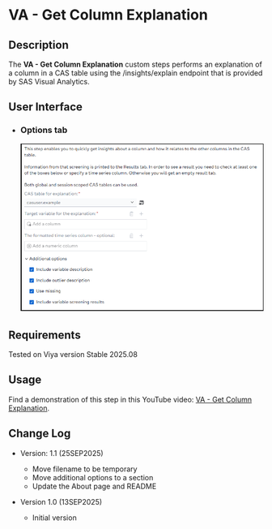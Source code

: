 # VA - Get Column Explanation

## Description

The **VA - Get Column Explanation** custom steps performs an explanation of a column in a CAS table using the /insights/explain endpoint that is provided by SAS Visual Analytics.

## User Interface

* ### Options tab ###

   ![](img/VA-Get-Column-Explanation-Options-Page.png)

## Requirements

Tested on Viya version Stable 2025.08

## Usage

Find a demonstration of this step in this YouTube video: [VA - Get Column Explanation](https://youtu.be/ICeu-6fFt5k).

## Change Log

* Version: 1.1 (25SEP2025)
  -   Move filename to be temporary
  -   Move additional options to a section
  -   Update the About page and README

* Version 1.0 (13SEP2025)
    * Initial version
